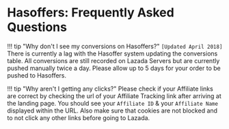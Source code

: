 # Hasoffers: Frequently Asked Questions

!!! tip "Why don't I see my conversions on Hasoffers?"
    `[Updated April 2018]` There is currently a lag with the Hasoffer system updating the conversions table. All conversions are still recorded on Lazada Servers but are currently pushed manually twice a day. Please allow up to 5 days for your order to be pushed to Hasoffers.

!!! tip "Why aren't I getting any clicks?"
    Please check if your Affiliate links are correct by checking the url of your Affiliate Tracking link after arriving at the landing page. You should see your `Affiliate ID` & your `Affiliate Name` displayed within the URL. Also make sure that cookies are not blocked and to not click any other links before going to Lazada.
